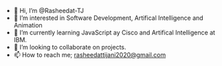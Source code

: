 - 👋 Hi, I’m @Rasheedat-TJ
- 👀 I’m interested in Software Development, Artifical Intelligence and Animation 
- 🌱 I’m currently learning JavaScript ay Cisco and Artifical Intelligence at IBM.
- 💞️ I’m looking to collaborate on projects.
- 📫 How to reach me; rasheedattijani2020@gmail.com

<!---
Rasheedat-TJ/Rasheedat-TJ is a ✨ special ✨ repository because its `README.md` (this file) appears on your GitHub profile.
You can click the Preview link to take a look at your changes.
--->
